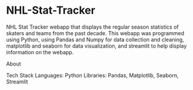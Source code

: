 # NHL-Stat-Tracker
NHL Stat Tracker webapp that displays the regular season statistics of skaters and teams from the past decade. This webapp was programmed using Python, using Pandas and Numpy for data collection and cleaning, matplotlib and seaborn for data visualization, and streamlit to help display information on the webapp. 

About


Tech Stack 
Languages: Python 
Libraries: Pandas, Matplotlib, Seaborn, Streamlit
